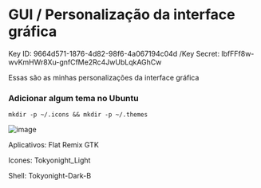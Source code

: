 # GUI / Personalização da interface gráfica

Key ID: 9664d571-1876-4d82-98f6-4a067194c04d
/Key Secret: lbfFFf8w-wvKmHWr8Xu-gnfCfMe2Rc4JwUbLqkAGhCw

Essas são as minhas personalizações da interface gráfica

### Adicionar algum tema no Ubuntu

```mkdir -p ~/.icons && mkdir -p ~/.themes```

![image](https://user-images.githubusercontent.com/85353380/175205349-ee8d3c3c-a20d-4a36-8fa8-dbf2911bac02.png)

Aplicativos: Flat Remix GTK

Icones: Tokyonight_Light

Shell: Tokyonight-Dark-B
